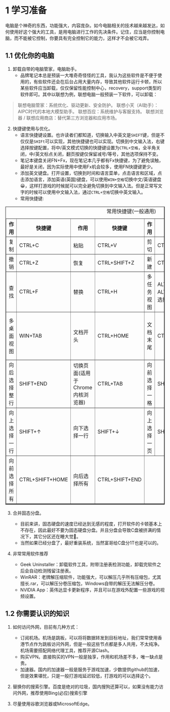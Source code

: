 # 1 学习准备
电脑是个神奇的东西，功能强大，内容庞杂。如今电脑相关的技术越来越发达，如何使用好这个强大的工具，是用电脑进行工作的先决条件。记住，应当是你控制电脑，而不能被它控制，你要具有完全控制它的能力，这样才不会被它戏弄。

## 1.1 优化你的电脑
1. 卸载自带的电脑管家，电脑助手。
   - 品牌笔记本总是预装一大堆奇奇怪怪的工具，我认为这些软件是不便于使用的，有些软件还会在后台占用大量内存，导致其他软件运行卡顿，所以某些软件应当卸载，仅仅保留性能控制中心，recovery，support类型的软件即可。其中以联想为例，联想电脑一般预装一下软件，可以卸载：
> 联想电脑管家：系统优化、驱动更新、安全防护。
> 联想小天（AI助手）：AIPC时代的本地大模型助手。
> 联想百应：系统维护与客服支持。
> 联想浏览器 / 联想应用商店：替代第三方浏览器和应用市场。

2. 快捷键使用与优化。
   - 语言快捷键设置。也许读者们都知道，切换输入中英文是`SHIFT`键，但是不仅仅是`SHIFt`可以实现，其他快捷键也可以实现。切换到中文输入法，右键选择按键配置，将中/英文模式切换的快捷键设置为`CTRL+空格`，全半角关闭，中/英文标点关闭，翻页按键仅保留减号/等号，其他选项保持不变。
   - 笔记本键盘关闭FN+Fx，现在笔记本几乎都有Fx快捷键，为了避免误触，最好是关闭，因为实际使用中使用Fx机会较多，使用FN快捷键更少。
   - 添加英文键盘。打开设置，切换到时间和语言菜单，点击语言和区域，点击添加语言，添加英语(英国)键盘，可以使用`WIN+空格`切换中文/英语键盘😀，这样打游戏的时候就可以完全避免切换到中文输入法。但是正常写文字的时候可以使用中文输入法，通过`CTRL+空格`切换中英文输入。
   - 常用快捷键:

<center>
    <table border = "2">
        <caption>常用快捷键(一般通用)</caption>
        <thead>
            <tr>
                <th>作用</th><th>快捷键</th><th>作用</th><th>快捷键</th><th>作用</th><th>快捷键</th><th>作用</th><th>快捷键</th></tr>
        </thead>
        <tbody>
            <tr>
                <td>复制</td><td>CTRL+C</td><td>粘贴</td><td>CTRL+V</td><td>剪切</td><td>CTRL+X</td><td>全选</td><td>CTRL+A</td>
            </tr>
            <tr>
                <td>撤销</td><td>CTRL+Z</td><td>恢复</td><td>CTRL+SHIFT+Z</td><td>新建</td><td>CTRL+N</td><td>保存</td><td>CTRL+S</td>
            </tr>
            <tr>
                <td>查找</td><td>CTRL+F</td><td>替换</td><td>CTRL+H</td><td>多任务视图</td><td>ALT+TA(按住ALT，按下TAB选择)</td><td>多任务视图</td><td>CTRL+ALT+TAB(按下打开)</td>
            </tr>
            <tr>
                <td>多桌面视图</td><td>WIN+TAB</td><td>文档开头</td><td>CTRL+HOME</td><td>文档末尾</td><td>CTRL+END</td><td>向前选择整行</td><td>SHIFT+HOME</td>
            </tr>
            <tr>
                <td>向后选择整行</td><td>SHIFT+END</td><td>切换页面(适用于Chrome内核浏览器)</td><td>CTRL+TAB</td><td>向前选择一格</td><td>SHIFT+←</td><td>向后选择一格</td><td>SHIFT+→</td>
            </tr>
            <tr>
                <td>向上选择一行</td><td>SHIFT+↑</td><td>向下选择一行</td><td>SHIFT+↓</td><td>向上选择一页</td><td>SHIFT+PageUp</td><td>向下选择一页</td><td>SHIFT+PageDown</td>
            </tr>
            <te>
                <td>向前选择所有</td><td>CTRL+SHIFT+HOME</td><td>向后选择所有</td><td>CTRL+SHIFT+END</td>
            </tr>
        </tbody>
    </table>
</center>

3. 合并固态分盘。
    - 目前来讲，固态硬盘的速度已经达到无感的程度，打开软件的卡顿基本上不存在，因此最好不要为固态硬盘分盘。并且分盘会导致C盘被挤满的情况下，其它分区还在睡大觉🤣。
    - 当然如果已经分盘了，最好重装系统，当然富哥给C盘分1T也是可以的。

4. 非常常用软件推荐
    - Geek Uninstaller：卸载软件工具，附带注册表检测功能，卸载完软件之后会自动检测残留注册表。
    - WinRAR：老牌解压缩软件，功能强大，可以解压几乎所有压缩包，尤其擅长.rar，可以解压分卷压缩包，Windows自带的解压无法解压分卷。
    - NVIDIA App：英伟达显卡更新程序，并且可以在游戏外配置一些游戏的视频设置。

## 1.2 你需要认识的知识
1. 如何访问外网，目前有几种方式：
    - 订阅机场。机场是跳板，可以将将数据转发到目标地址，我们常常使用香港节点作为跳板访问外网，但是一般这些节点都是多人共用，不太纯净。机场需要搭配网络代理工具，推荐开源Clash。
    - 购买VPN。直接购买的VPN一般是独享，作用和机场差不多，唯一缺点是贵。
    - 加速器。国内的加速器一般是服务于游戏加速，少数提供github的加速，但是效果堪忧，只是一般打游戏延迟较低，打游戏的可以选择这个。

2. 替换你的搜索引擎。百度是绝对的垃圾，国内搜狗还算可以，如果没有能力访问外网，推荐使用Bing(必应)搜索引擎

3. 尽量使用谷歌浏览器或MicrosoftEdge。